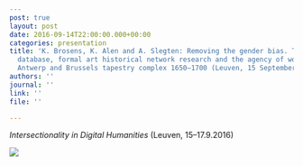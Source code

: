 ```yaml
---
post: true
layout: post
date: 2016-09-14T22:00:00.000+00:00
categories: presentation
title: 'K. Brosens, K. Alen and A. Slegten: Removing the gender bias. The Cornelia
  database, formal art historical network research and the agency of women in the
  Antwerp and Brussels tapestry complex 1650–1700 (Leuven, 15 September)'
authors: ''
journal: ''
link: ''
file: ''

---
```

_Intersectionality in Digital Humanities_ (Leuven, 15–17.9.2016)

![](/neocornelia/uploads/CsN-OcNXgAA9Ud3.png)